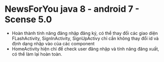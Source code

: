 # NewsForYou   java 8 - android 7 - Scense 5.0
- Hoàn thành tính năng đăng nhập đăng ký, có thể thay đổi các giao diện FLashActivity, SignInActivity, SignUpActivy chỉ cần không thay đổi id và định dạng nhập vào của các component
- HomeActivity hiện chỉ để check user đăng nhập và tính năng đăng xuất, có thể làm lại hoàn toàn.
